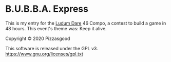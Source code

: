 # B.U.B.B.A. Express

This is my entry for the [Ludum Dare](https://ldjam.com) 46 Compo, a contest to build a game in 48 hours.  This event's theme was: Keep it alive.

Copyright © 2020 Pizzasgood

This software is released under the GPL v3.
<https://www.gnu.org/licenses/gpl.txt>
